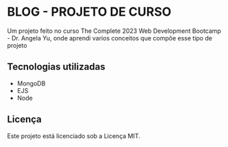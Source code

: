 # BLOG - PROJETO DE CURSO

Um projeto feito no curso The Complete 2023 Web Development Bootcamp - Dr. Angela Yu, onde aprendi varios conceitos que compõe esse tipo de projeto

## Tecnologias utilizadas

- MongoDB
- EJS 
- Node

## Licença
Este projeto está licenciado sob a Licença MIT.
